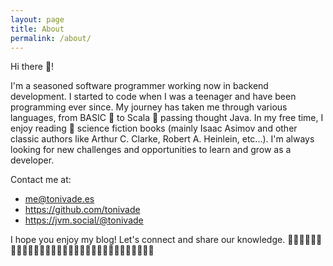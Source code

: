 ```yaml
---
layout: page
title: About
permalink: /about/
---
```


Hi there 👋!

I'm a seasoned software programmer working now in backend development. I started to code when I was a teenager and have been programming ever since. My journey has taken me through various languages, from BASIC 🤖 to Scala 🚗 passing thought Java.
In my free time, I enjoy reading 📖 science fiction books (mainly Isaac Asimov and other classic authors like Arthur C. Clarke, Robert A. Heinlein, etc...). I'm always looking for new challenges and opportunities to learn and grow as a developer.

Contact me at:

* me@tonivade.es
* https://github.com/tonivade
* https://jvm.social/@tonivade

I hope you enjoy my blog! Let's connect and share our knowledge. 🚀🚀🚀🚀🚀🚀🚀🚀🚀🚀🚀🚀🚀🚀🚀🚀🚀🚀🚀🚀🚀🚀🚀🚀🚀🚀🚀🚀🚀🚀🚀
